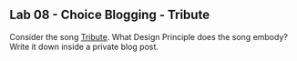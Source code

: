 ## Lab 08 - Choice Blogging - Tribute

Consider the song [Tribute](https://www.youtube.com/watch?v=_lK4cX5xGiQ). What Design Principle does the song embody? Write it down inside a private blog post.
